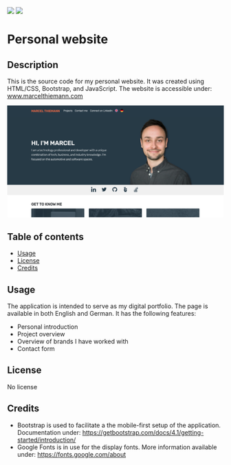 <img src="https://img.shields.io/badge/cestmarcel-PersonalWebsite-navy">

<img src="https://img.shields.io/badge/Version-1.0-green">

# Personal website

## Description

This is the source code for my personal website. It was created using HTML/CSS, Bootstrap, and JavaScript.
The website is accessible under: www.marcelthiemann.com

![Screenshot of the start screen](https://github.com/cestmarcel/cestmarcel.github.io/blob/master/screenshots/landing.png)

## Table of contents

- [Usage](#Usage)
- [License](#License)
- [Credits](#Credits)

## Usage

The application is intended to serve as my digital portfolio. The page is available in both English and German. It has the following features:
- Personal introduction
- Project overview
- Overview of brands I have worked with
- Contact form

## License

No license

## Credits

- Bootstrap is used to facilitate a the mobile-first setup of the application. Documentation under: https://getbootstrap.com/docs/4.1/getting-started/introduction/
- Google Fonts is in use for the display fonts. More information available under: https://fonts.google.com/about
